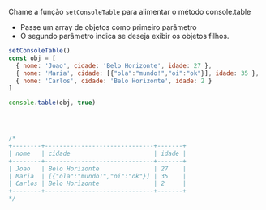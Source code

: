 Chame a função ```setConsoleTable``` para alimentar o método console.table

* Passe um array de objetos como primeiro parâmetro
* O segundo parâmetro indica se deseja exibir os objetos filhos.

```js
setConsoleTable()
const obj = [ 
  { nome: 'Joao', cidade: 'Belo Horizonte', idade: 27 },  
  { nome: 'Maria', cidade: [{"ola":"mundo!","oi":"ok"}], idade: 35 },     
  { nome: 'Carlos', cidade: 'Belo Horizonte', idade: 2 } 
]

console.table(obj, true)




/*
+--------+------------------------------+-------+
| nome   | cidade                       | idade |
+--------+------------------------------+-------+
| Joao   | Belo Horizonte               | 27    |
| Maria  | [{"ola":"mundo!","oi":"ok"}] | 35    |
| Carlos | Belo Horizonte               | 2     |
+--------+------------------------------+-------+
*/

```
